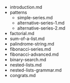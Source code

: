 - introduction.md
- patterns
    - simple-series.md
    - alternative-series-1.md
    - alternative-series-2.md
- factorial.md
- sum-of-a-list.md
- palindrome-string.md
- fibonacci-series.md
- fibonacci-advanced.md
- binary-search.md
- nested-lists.md
- nested-lists-grammar.md
- congrats.md